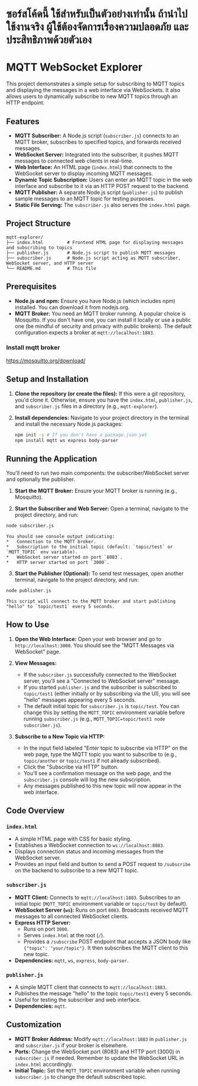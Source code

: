 # ซอร์สโค้ดนี้ ใช้สำหรับเป็นตัวอย่างเท่านั้น ถ้านำไปใช้งานจริง ผู้ใช้ต้องจัดการเรื่องความปลอดภัย และ ประสิทธิภาพด้วยตัวเอง

# MQTT WebSocket Explorer

This project demonstrates a simple setup for subscribing to MQTT topics and displaying the messages in a web interface via WebSockets. It also allows users to dynamically subscribe to new MQTT topics through an HTTP endpoint.

## Features

*   **MQTT Subscriber:** A Node.js script (`subscriber.js`) connects to an MQTT broker, subscribes to specified topics, and forwards received messages.
*   **WebSocket Server:** Integrated into the subscriber, it pushes MQTT messages to connected web clients in real-time.
*   **Web Interface:** An HTML page (`index.html`) that connects to the WebSocket server to display incoming MQTT messages.
*   **Dynamic Topic Subscription:** Users can enter an MQTT topic in the web interface and subscribe to it via an HTTP POST request to the backend.
*   **MQTT Publisher:** A separate Node.js script (`publisher.js`) to publish sample messages to an MQTT topic for testing purposes.
*   **Static File Serving:** The `subscriber.js` also serves the `index.html` page.

## Project Structure

```
mqtt-explorer/
├── index.html         # Frontend HTML page for displaying messages and subscribing to topics
├── publisher.js       # Node.js script to publish MQTT messages
├── subscriber.js      # Node.js script acting as MQTT subscriber, WebSocket server, and HTTP server
└── README.md          # This file
```

## Prerequisites

*   **Node.js and npm:** Ensure you have Node.js (which includes npm) installed. You can download it from nodejs.org.
*   **MQTT Broker:** You need an MQTT broker running. A popular choice is Mosquitto. If you don't have one, you can install it locally or use a public one (be mindful of security and privacy with public brokers). The default configuration expects a broker at `mqtt://localhost:1883`.

### Install mqtt broker

https://mosquitto.org/download/


## Setup and Installation

1.  **Clone the repository (or create the files):**
    If this were a git repository, you'd clone it. Otherwise, ensure you have the `index.html`, `publisher.js`, and `subscriber.js` files in a directory (e.g., `mqtt-explorer`).

2.  **Install dependencies:**
    Navigate to your project directory in the terminal and install the necessary Node.js packages:
    ```bash
    npm init -y # If you don't have a package.json yet
    npm install mqtt ws express body-parser
    ```

## Running the Application

You'll need to run two main components: the subscriber/WebSocket server and optionally the publisher.

1.  **Start the MQTT Broker:**
    Ensure your MQTT broker is running (e.g., Mosquitto).

2.  **Start the Subscriber and Web Server:**
    Open a terminal, navigate to the project directory, and run:
```bash
node subscriber.js
```
    You should see console output indicating:
    *   Connection to the MQTT broker.
    *   Subscription to the initial topic (default: `topic/test` or `MQTT_TOPIC` env variable).
    *   WebSocket server started on port `8083`.
    *   HTTP server started on port `3000`.

3.  **Start the Publisher (Optional):**
    To send test messages, open another terminal, navigate to the project directory, and run:
```bash
node publisher.js
```
    This script will connect to the MQTT broker and start publishing "hello" to `topic/test1` every 5 seconds.

## How to Use

1.  **Open the Web Interface:**
    Open your web browser and go to `http://localhost:3000`.
    You should see the "MQTT Messages via WebSocket" page.

2.  **View Messages:**
    *   If the `subscriber.js` successfully connected to the WebSocket server, you'll see a "Connected to WebSocket server" message.
    *   If you started `publisher.js` and the subscriber is subscribed to `topic/test1` (either initially or by subscribing via the UI), you will see "hello" messages appearing every 5 seconds.
    *   The default initial topic for `subscriber.js` is `topic/test`. You can change this by setting the `MQTT_TOPIC` environment variable before running `subscriber.js` (e.g., `MQTT_TOPIC=topic/test1 node subscriber.js`).

3.  **Subscribe to a New Topic via HTTP:**
    *   In the input field labeled "Enter topic to subscribe via HTTP" on the web page, type the MQTT topic you want to subscribe to (e.g., `topic/another` or `topic/test1` if not already subscribed).
    *   Click the "Subscribe via HTTP" button.
    *   You'll see a confirmation message on the web page, and the `subscriber.js` console will log the new subscription.
    *   Any messages published to this new topic will now appear in the web interface.

## Code Overview

### `index.html`
*   A simple HTML page with CSS for basic styling.
*   Establishes a WebSocket connection to `ws://localhost:8083`.
*   Displays connection status and incoming messages from the WebSocket server.
*   Provides an input field and button to send a POST request to `/subscribe` on the backend to subscribe to a new MQTT topic.

### `subscriber.js`
*   **MQTT Client:** Connects to `mqtt://localhost:1883`. Subscribes to an initial topic (`MQTT_TOPIC` environment variable or `topic/test` by default).
*   **WebSocket Server (`ws`):** Runs on port `8083`. Broadcasts received MQTT messages to all connected WebSocket clients.
*   **Express HTTP Server:**
    *   Runs on port `3000`.
    *   Serves `index.html` at the root (`/`).
    *   Provides a `/subscribe` POST endpoint that accepts a JSON body like `{"topic": "your/topic"}`. It then subscribes the MQTT client to this new topic.
*   **Dependencies:** `mqtt`, `ws`, `express`, `body-parser`.

### `publisher.js`
*   A simple MQTT client that connects to `mqtt://localhost:1883`.
*   Publishes the message "hello" to the topic `topic/test1` every 5 seconds.
*   Useful for testing the subscriber and web interface.
*   **Dependencies:** `mqtt`.

## Customization

*   **MQTT Broker Address:** Modify `mqtt://localhost:1883` in `publisher.js` and `subscriber.js` if your broker is elsewhere.
*   **Ports:** Change the WebSocket port (8083) and HTTP port (3000) in `subscriber.js` if needed. Remember to update the WebSocket URL in `index.html` accordingly.
*   **Initial Topic:** Set the `MQTT_TOPIC` environment variable when running `subscriber.js` to change the default subscribed topic.